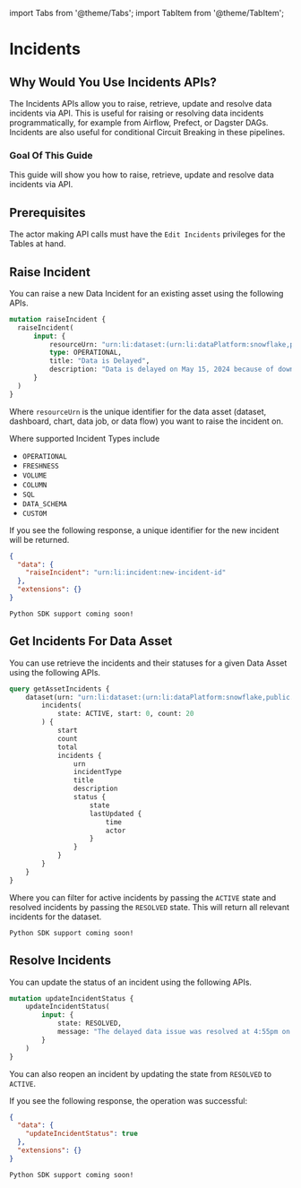 import Tabs from '@theme/Tabs';
import TabItem from '@theme/TabItem';

# Incidents

## Why Would You Use Incidents APIs?

The Incidents APIs allow you to raise, retrieve, update and resolve data incidents via API. This is 
useful for raising or resolving data incidents programmatically, for example from Airflow, Prefect, or Dagster DAGs.
Incidents are also useful for conditional Circuit Breaking in these pipelines. 

### Goal Of This Guide

This guide will show you how to raise, retrieve, update and resolve data incidents via API.

## Prerequisites

The actor making API calls must have the `Edit Incidents` privileges for the Tables at hand.

## Raise Incident

You can raise a new Data Incident for an existing asset using the following APIs. 

<Tabs>
<TabItem value="graphql" label="GraphQL" default>

```graphql
mutation raiseIncident {
  raiseIncident(
      input: { 
          resourceUrn: "urn:li:dataset:(urn:li:dataPlatform:snowflake,public.prod.purchases,PROD)",
          type: OPERATIONAL,
          title: "Data is Delayed",
          description: "Data is delayed on May 15, 2024 because of downtime in the Spark Cluster.",
      }
  )
}
```

Where `resourceUrn` is the unique identifier for the data asset (dataset, dashboard, chart, data job, or data flow) you want to raise the incident on. 

Where supported Incident Types include

- `OPERATIONAL`
- `FRESHNESS`
- `VOLUME`
- `COLUMN`
- `SQL`
- `DATA_SCHEMA`
- `CUSTOM`

If you see the following response, a unique identifier for the new incident will be returned. 

```json
{
  "data": {
    "raiseIncident": "urn:li:incident:new-incident-id"
  },
  "extensions": {}
}
```

</TabItem>

<TabItem value="python" label="Python">

```
Python SDK support coming soon!
```

</TabItem>

</Tabs>

## Get Incidents For Data Asset

You can use retrieve the incidents and their statuses for a given Data Asset using the following APIs. 

<Tabs>
<TabItem value="graphql" label="GraphQL" default>

```graphql
query getAssetIncidents {
    dataset(urn: "urn:li:dataset:(urn:li:dataPlatform:snowflake,public.prod.purchases,PROD)") {
        incidents(
            state: ACTIVE, start: 0, count: 20
        ) {
            start
            count
            total
            incidents {
                urn
                incidentType
                title
                description
                status {
                    state
                    lastUpdated {
                        time
                        actor
                    }
                }
            }
        }
    }
}
```

Where you can filter for active incidents by passing the `ACTIVE` state and resolved incidents by passing the `RESOLVED` state.
This will return all relevant incidents for the dataset.

</TabItem>

<TabItem value="python" label="Python">

```
Python SDK support coming soon!
```

</TabItem>
</Tabs>


## Resolve Incidents

You can update the status of an incident using the following APIs. 

<Tabs>
<TabItem value="graphql" label="GraphQL" default>

```graphql
mutation updateIncidentStatus {
    updateIncidentStatus(
        input: { 
            state: RESOLVED,
            message: "The delayed data issue was resolved at 4:55pm on May 15."
        }
    )
}
```

You can also reopen an incident by updating the state from `RESOLVED` to `ACTIVE`.

If you see the following response, the operation was successful:

```json
{
  "data": {
    "updateIncidentStatus": true
  },
  "extensions": {}
}
```

</TabItem>

<TabItem value="python" label="Python">

```
Python SDK support coming soon!
```

</TabItem>
</Tabs>